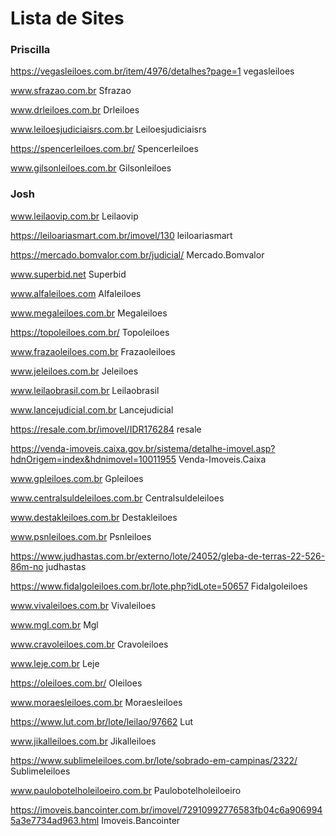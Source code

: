# Lista de Sites

### Priscilla

https://vegasleiloes.com.br/item/4976/detalhes?page=1	vegasleiloes

www.sfrazao.com.br	Sfrazao

www.drleiloes.com.br	Drleiloes

www.leiloesjudiciaisrs.com.br	Leiloesjudiciaisrs

https://spencerleiloes.com.br/	Spencerleiloes

www.gilsonleiloes.com.br	Gilsonleiloes


### Josh

www.leilaovip.com.br	Leilaovip

https://leiloariasmart.com.br/imovel/130	leiloariasmart

https://mercado.bomvalor.com.br/judicial/	Mercado.Bomvalor

www.superbid.net	Superbid

www.alfaleiloes.com	Alfaleiloes

www.megaleiloes.com.br	Megaleiloes

https://topoleiloes.com.br/	Topoleiloes

www.frazaoleiloes.com.br	Frazaoleiloes

www.jeleiloes.com.br	Jeleiloes

www.leilaobrasil.com.br	Leilaobrasil

www.lancejudicial.com.br	Lancejudicial

https://resale.com.br/imovel/IDR176284	resale

https://venda-imoveis.caixa.gov.br/sistema/detalhe-imovel.asp?hdnOrigem=index&hdnimovel=10011955	Venda-Imoveis.Caixa

www.gpleiloes.com.br	Gpleiloes

www.centralsuldeleiloes.com.br	Centralsuldeleiloes

www.destakleiloes.com.br	Destakleiloes

www.psnleiloes.com.br	Psnleiloes

https://www.judhastas.com.br/externo/lote/24052/gleba-de-terras-22-526-86m-no	judhastas

https://www.fidalgoleiloes.com.br/lote.php?idLote=50657	Fidalgoleiloes

www.vivaleiloes.com.br	Vivaleiloes

www.mgl.com.br	Mgl

www.cravoleiloes.com.br	Cravoleiloes

www.leje.com.br	Leje

https://oleiloes.com.br/	Oleiloes

www.moraesleiloes.com.br	Moraesleiloes

https://www.lut.com.br/lote/leilao/97662	Lut

www.jikalleiloes.com.br	Jikalleiloes

https://www.sublimeleiloes.com.br/lote/sobrado-em-campinas/2322/	Sublimeleiloes

www.paulobotelholeiloeiro.com.br	Paulobotelholeiloeiro

https://imoveis.bancointer.com.br/imovel/72910992776583fb04c6a9069945a3e7734ad963.html	Imoveis.Bancointer







